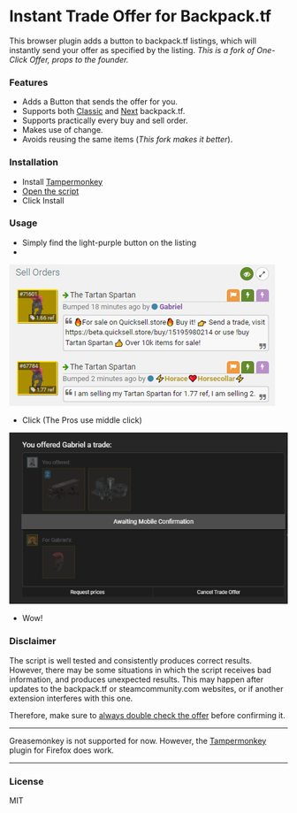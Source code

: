 # Instant Trade Offer for Backpack.tf

This browser plugin adds a button to backpack.tf listings, which will instantly send your offer as specified by the listing.
*This is a fork of One-Click Offer, props to the founder.*

### Features

- Adds a Button that sends the offer for you.
- Supports both [Classic](https://backpack.tf) and [Next](https://next.backpack.tf) backpack.tf.
- Supports practically every buy and sell order.
- Makes use of change.
- Avoids reusing the same items (*This fork makes it better*).

### Installation

- Install [Tampermonkey](https://www.tampermonkey.net/)
- [Open the script](https://github.com/EurekaEffect/instant-trade-offer/raw/main/offer_sender.user.js)
- Click Install

### Usage

- Simply find the light-purple button on the listing
- 
![listings with buttons](./images/classifieds.png)

- Click (The Pros use middle click)

![tradeoffer](./images/tradeoffer.png)

- Wow!

### Disclaimer

The script is well tested and consistently produces correct results.
However, there may be some situations in which the script receives bad information, and produces unexpected results.
This may happen after updates to the backpack.tf or steamcommunity.com websites, or if another extension interferes with this one.

Therefore, make sure to <ins>always double check the offer</ins> before confirming it.

---

Greasemonkey is not supported for now. However, the [Tampermonkey](https://www.tampermonkey.net/) plugin for Firefox does work.

---

### License

MIT
